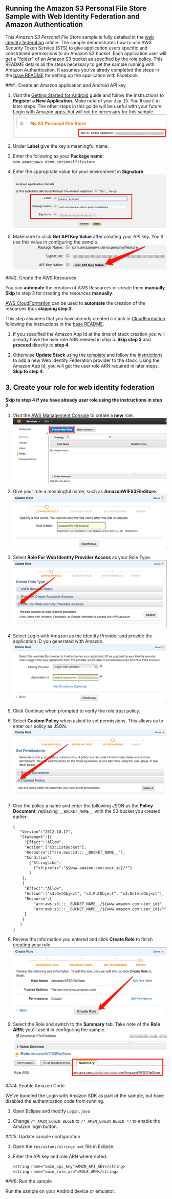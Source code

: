 ## Running the Amazon S3 Personal File Store Sample with Web Identity Federation and Amazon Authentication

This _Amazon S3 Personal File Store_ sample is fully detailed in the [web identity federation](http://aws.amazon.com/articles/4617974389850313) article. The sample demonstrates how to use AWS Security Token Service (STS) to give application users specific and constrained permissions to an Amazon S3 bucket. Each application user will get a "folder" of an Amazon S3 bucket as specified by the role policy. This README details all the steps necessary to get the sample running with Amazon Authentication. It assumes you've alredy completed the steps in the [base README](README.md) for setting up the application with Facebook.

###1. Create an Amazon application and Android API key
        
1. Visit the [Getting Started for Android](http://login.amazon.com/android) guide and follow the instructions to **Register a New Application**. Make note of your `App ID`. You'll use it in later steps. The other steps in this guide will be useful with your future Login with Amazon apps, but will not be necessary for this sample. 
	![App ID](images/Amazon_App_ID.png)

2. Under **Label** give the key a meaningful name.

3. Enter the following as your **Package name**: `com.amazonaws.demo.personalfilestore`.

4. Enter the appropriate value for your environment in **Signature**. 
	![Android API Key](images/Amazon_Android_API_Key.png)
	
5. Make sure to click **Get API Key Value** after creating your API key. You'll use this value in configuring the sample.
	![Get Android API Key](images/Amazon_Get_Andorid_API_Key.png)


###2. Create the AWS Resources

You can **automate** the creation of AWS Resources or create them **manually**. **Skip** to step 3 for creating the resources **manually**.

[AWS CloudFormation](https://console.aws.amazon.com/cloudformation/home) can be used to **automate** the creation of the resources thus **skipping step 3**.

This step assumes that you have already created a stack in [CloudFormation](console.aws.amazon.com/cloudformation) following the instructions in the [base README](README.md).

1. If you specified the Amazon App Id at the time of stack creation you will already have the user role ARN needed in step 5. **Skip step 3** and **proceed** directly to **step 4**.

2. Otherwise **Update Stack** using the [template](https://github.com/awslabs/aws-sdk-android-samples/blob/master/S3_WIF_PersonalFileStore/WIFCloudFormationTemplate.json) and follow the [instructions](https://mobile.awsblog.com/post/Tx3ILZHIKNTQQ83/Simplify-Web-Identity-Federation-Setup-with-AWS-CloudFormation) to add a new Web Identity Federation provider to the stack. Using the Amazon App Id, you will get the user role ARN required in later steps. **Skip to step 4**. 

## 3. Create your role for web identity federation

**Skip to step 4 if you have already user role using the instructions in step 2.**

1. Visit the [AWS Management Console](https://console.aws.amazon.com/iam/home) to create a **new** role.  
	![](images/Create_New_Role.png)

2. Give your role a meaningful name, such as **AmazonWIFS3FileStore**.  
	![](images/Amazon_Role_Name.png)

3. Select **Role For Web Identity Provider Access** as your Role Type.  
	![](images/Select_WIF_Role.png)

4. Select Login with Amazon as the Identity Provider and provide the application ID you generated with Amazon.  
	![](images/Role_With_Amazon.png)

5. Click Continue when prompted to verify the role trust policy.
6. Select **Custom Policy** when asked to set permissions. This allows us to enter our policy as JSON.  
	![](images/Select_Custom_Policy.png)

7. Give the policy a name and enter the following JSON as the **Policy Document**, replacing `__BUCKET_NAME__` with the S3 bucket you created earlier: 
    
	```     
  	{
       "Version":"2012-10-17",
       "Statement":[{
         "Effect":"Allow",
         "Action":["s3:ListBucket"],
         "Resource":["arn:aws:s3:::__BUCKET_NAME__"],
         "Condition": 
           {"StringLike": 
             {"s3:prefix":"${www.amazon.com:user_id}/*"}
           }
        },
        {
         "Effect":"Allow",
         "Action":["s3:GetObject", "s3:PutObject", "s3:DeleteObject"],
         "Resource":[
             "arn:aws:s3:::__BUCKET_NAME__/${www.amazon.com:user_id}",
             "arn:aws:s3:::__BUCKET_NAME__/${www.amazon.com:user_id}/*"
         ]
        }
       ]
    }
  	```     

8. Review the information you entered and click **Create Role** to finish creating your role.  
	![](images/Confirm_Amazon_WIF_Role.png)

9. Select the Role and switch to the **Summary** tab. Take note of the **Role ARN**; you'll use it in configuring the sample.  
	![](images/Amazon_Role_ARN.png)

###4. Enable Amazon Code

We've bundled the Login with Amazon SDK as part of the sample, but have disabled the authentication code from running.
    
1. Open Eclipse and modify `Login.java`

2. Change `/* AMZN_LOGIN BEGIN` to `/* AMZN_LOGIN BEGIN */` to enable the Amazon login button.
  
###5. Update sample configuration
        
1. Open the `res/values/strings.xml` file in Eclipse.

2. Enter the API key and role ARN where noted:

	```
	<string name="amzn_api_key">AMZN_API_KEY</string>
	<string name="amzn_role_arn">ROLE_ARN</string>
	```

###6. Run the sample
    
Run the sample on your Android device or emulator.